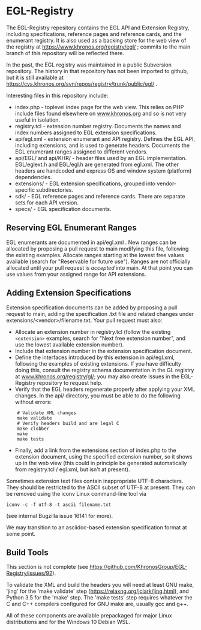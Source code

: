 # EGL-Registry

The EGL-Registry repository contains the EGL API and Extension Registry,
including specifications, reference pages and reference cards, and the
enumerant registry. It is also used as a backing store for the web view of
the registry at https://www.khronos.org/registry/egl/ ; commits to the
main branch of this repository will be reflected there.

In the past, the EGL registry was maintained in a public Subversion
repository. The history in that repository has not been imported to github,
but it is still available at
https://cvs.khronos.org/svn/repos/registry/trunk/public/egl/ .

Interesting files in this repository include:

* index.php - toplevel index page for the web view. This relies on PHP
  include files found elsewhere on www.khronos.org and so is not very useful
  in isolation.
* registry.tcl - extension number registry. Documents the names and index
  numbers assigned to EGL extension specifications.
* api/egl.xml - extension enumerant and API registry. Defines the EGL API,
  including extensions, and is used to generate headers. Documents the EGL
  enumerant ranges assigned to different vendors.
* api/EGL/ and api/KHR/ - header files used by an EGL implementation.
  EGL/eglext.h and EGL/egl.h are generated from egl.xml. The other headers
  are handcoded and express OS and window system (platform) dependencies.
* extensions/ - EGL extension specifications, grouped into vendor-specific
  subdirectories.
* sdk/ - EGL reference pages and reference cards. There are separate sets
  for each API version.
* specs/ - EGL specification documents.

## Reserving EGL Enumerant Ranges

EGL enumerants are documented in api/egl.xml . New ranges can be allocated
by proposing a pull request to main modifying this file, following the
existing examples. Allocate ranges starting at the lowest free values
available (search for "Reservable for future use"). Ranges are not
officially allocated until your pull request is *accepted* into main. At
that point you can use values from your assigned range for API extensions.


## Adding Extension Specifications

Extension specification documents can be added by proposing a pull request
to main, adding the specification .txt file and related changes under
extensions/\<vendor\>/filename.txt. Your pull request must also:

* Allocate an extension number in registry.tcl (follow the existing
  ```<extension>``` examples, search for "Next free extension number", and use
  the lowest available extension number).
* Include that extension number in the extension specification document.
* Define the interfaces introduced by this extension in api/egl.xml,
  following the examples of existing extensions. If you have difficulty
  doing this, consult the registry schema documentation in the GL registry
  at www.khronos.org/registry/gl/; you may also create Issues in the
  EGL-Registry repository to request help.
* Verify that the EGL headers regenerate properly after applying your XML
  changes. In the api/ directory, you must be able to do the following without
  errors:
```
    # Validate XML changes
    make validate
    # Verify headers build and are legal C
    make clobber
    make
    make tests
```
* Finally, add a link from the extensions section of index.php to the
  extension document, using the specified extension number, so it shows up
  in the web view (this could in principle be generated automatically from
  registry.tcl / egl.xml, but isn't at present).

Sometimes extension text files contain inappropriate UTF-8 characters. They
should be restricted to the ASCII subset of UTF-8 at present. They can be
removed using the iconv Linux command-line tool via

    iconv -c -f utf-8 -t ascii filename.txt

(see internal Bugzilla issue 16141 for more).

We may transition to an asciidoc-based extension specification format at
some point.


## Build Tools

This section is not complete (see https://github.com/KhronosGroup/EGL-Registry/issues/92).

To validate the XML and build the headers you will need at least GNU make,
'jing' for the 'make validate' step (https://relaxng.org/jclark/jing.html),
and Python 3.5 for the 'make' step.
The 'make tests' step requires whatever the C and C++ compilers configured
for GNU make are, usually gcc and g++.

All of these components are available prepackaged for major Linux
distributions and for the Windows 10 Debian WSL.


